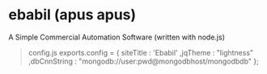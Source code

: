 ebabil (apus apus)
======

A Simple Commercial Automation Software (written with node.js)

<blockquote>
config.js
  exports.config = {
    siteTitle        : 'Ebabil'
    ,jqTheme         : "lightness"
    ,dbCnnString     : "mongodb://user:pwd@mongodbhost/mongodbdb"
  };

</blockquote>
